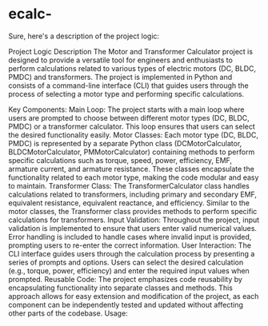 # ecalc-


Sure, here's a description of the project logic:

Project Logic Description
The Motor and Transformer Calculator project is designed to provide a versatile tool for engineers and enthusiasts to perform calculations related to various types of electric motors (DC, BLDC, PMDC) and transformers. The project is implemented in Python and consists of a command-line interface (CLI) that guides users through the process of selecting a motor type and performing specific calculations.

Key Components:
Main Loop: The project starts with a main loop where users are prompted to choose between different motor types (DC, BLDC, PMDC) or a transformer calculator. This loop ensures that users can select the desired functionality easily.
Motor Classes: Each motor type (DC, BLDC, PMDC) is represented by a separate Python class (DCMotorCalculator, BLDCMotorCalculator, PMMotorCalculator) containing methods to perform specific calculations such as torque, speed, power, efficiency, EMF, armature current, and armature resistance. These classes encapsulate the functionality related to each motor type, making the code modular and easy to maintain.
Transformer Class: The TransformerCalculator class handles calculations related to transformers, including primary and secondary EMF, equivalent resistance, equivalent reactance, and efficiency. Similar to the motor classes, the Transformer class provides methods to perform specific calculations for transformers.
Input Validation: Throughout the project, input validation is implemented to ensure that users enter valid numerical values. Error handling is included to handle cases where invalid input is provided, prompting users to re-enter the correct information.
User Interaction: The CLI interface guides users through the calculation process by presenting a series of prompts and options. Users can select the desired calculation (e.g., torque, power, efficiency) and enter the required input values when prompted.
Reusable Code: The project emphasizes code reusability by encapsulating functionality into separate classes and methods. This approach allows for easy extension and modification of the project, as each component can be independently tested and updated without affecting other parts of the codebase.
Usage:
